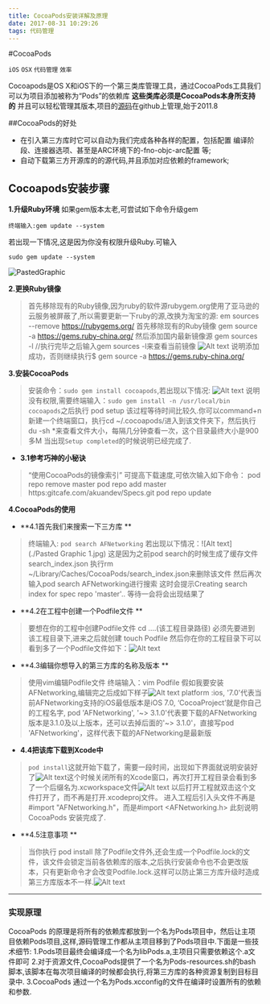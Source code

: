 ```yaml
---
title: CocoaPods安装详解及原理
date: 2017-08-31 10:29:26
tags: 代码管理 
---
```

#CocoaPods 

`iOS` `OSX` `代码管理` `效率`

Cocoapods是OS X和iOS下的一个第三类库管理工具，通过CocoaPods工具我们可以为项目添加被称为“Pods”的依赖库 **这些类库必须是CocoaPods本身所支持的** 并且可以轻松管理其版本,项目的[源码](https:github.com/CocoaPods/CocoaPods)在github上管理,始于2011.8

##CocoaPods的好处
* 在引入第三方库时它可以自动为我们完成各种各样的配置，包括配置
    编译阶段、连接器选项、甚至是ARC环境下的-fno-objc-arc配置	 等;
* 自动下载第三方开源库的的源代码,并且添加对应依赖的framework;

## Cocoapods安装步骤
**1.升级Ruby环境**
如果gem版本太老,可尝试如下命令升级gem

~~~
终端输入:gem update --system
~~~

若出现一下情况,这是因为你没有权限升级Ruby.可输入

```
sudo gem update --system
```
![PastedGraphic](/PastedGraphic.jpg)

**2.更换Ruby镜像**
>首先移除现有的Ruby镜像,因为ruby的软件源rubygem.org使用了亚马逊的云服务被屏蔽了,所以需要更新一下ruby的源,改换为淘宝的源:
em sources --remove https://rubygems.org/ 首先移除现有的Ruby镜像
gem source -a https://gems.ruby-china.org/ 然后添加国内最新镜像源
gem sources -l //执行完毕之后输入gem sources -l来查看当前镜像
![Alt text](./76AF4EF0-9E04-4064-94F6-E92653E6583E.png)
说明添加成功，否则继续执行$ gem source -a https://gems.ruby-china.org/

**3.安装CocoaPods**
>安装命令：`sudo gem install cocoapods`,若出现以下情况:
![Alt text](./E1157943-ABBB-4CF8-BF6C-47FEEAB33930.png)
说明没有权限,需要终端输入：`sudo gem install -n /usr/local/bin cocoapods`之后执行 pod setup 该过程等待时间比较久.你可以command+n新建一个终端窗口，执行cd ~/.cocoapods/进入到该文件夹下，然后执行du -sh *来查看文件大小，每隔几分钟查看一次，这个目录最终大小是900多M
当出现`Setup completed`的时候说明已经完成了.

- **3.1参考巧神的小秘诀**
>“使用CocoaPods的镜像索引” 可提高下载速度,可依次输入如下命令：
pod repo remove master
pod repo add master https:gitcafe.com/akuandev/Specs.git
pod repo update

**4.CocoaPods的使用**
- **4.1首先我们来搜索一下三方库 **
>终端输入: `pod search AFNetworking`
若出现以下情况：![Alt text](./Pasted Graphic 1.jpg)
这是因为之前pod search的时候生成了缓存文件search_index.json
执行rm ~/Library/Caches/CocoaPods/search_index.json来删除该文件
然后再次输入pod search AFNetworking进行搜索
这时会提示Creating search index for spec repo 'master'..
等待一会将会出现结果了

- **4.2在工程中创建一个Podfile文件 **
>要想在你的工程中创建Podfile文件 cd ….(该工程目录路径)
必须先要进到该工程目录下,进来之后就创建     touch Podfile
然后你在你的工程目录下可以看到多了一个Podfile文件如下：![Alt text](./FBC94AEC-6105-4813-A03D-F1F10E27A4C6.png)

- **4.3编辑你想导入的第三方库的名称及版本 **
>使用vim编辑Podfile文件 终端输入：vim Podfile 
假如我要安装AFNetworking,编辑完之后成如下样子![Alt text](./11D7FB63-4098-4EFA-8AF3-B95D85F2CE88.png)
platform :ios, '7.0'代表当前AFNetworking支持的iOS最低版本是iOS 7.0,
‘CocoaProject’就是你自己的工程名字,
pod 'AFNetworking', '~> 3.1.0'代表要下载的AFNetworking版本是3.1.0及以上版本，还可以去掉后面的'~> 3.1.0'，直接写pod 'AFNetworking'，这样代表下载的AFNetworking是最新版

- **4.4把该库下载到Xcode中**
>`pod install`这就开始下载了，需要一段时间，出现如下界面就说明安装好了![Alt text](./2BD11E41-9D6B-4936-A723-641121385598.png)这个时候关闭所有的Xcode窗口，再次打开工程目录会看到多了一个后缀名为.xcworkspace文件![Alt text](./CEDEBF67-8E46-4317-9C9B-F6F35819D927.png)
>以后打开工程就双击这个文件打开了，而不再是打开.xcodeproj文件。
进入工程后引入头文件不再是#import "AFNetworking.h"，而是#import <AFNetworking.h>
此刻说明CocoaPods 安装完成了.

- **4.5注意事项 **
>当你执行 pod install 除了Podfile文件外,还会生成一个Podfile.lock的文件，该文件会锁定当前各依赖库的版本,之后执行安装命令也不会更改版本，只有更新命令才会改变Podfile.lock.这样可以防止第三方库升级时造成第三方库版本不一样.![Alt text](./19CADFCA-228E-4F17-9760-5A6DA5BF1407.png)

---------
### 实现原理
CocoaPods 的原理是将所有的依赖库都放到一个名为Pods项目中，然后让主项目依赖Pods项目,这样,源码管理工作都从主项目移到了Pods项目中.下面是一些技术细节:
1.Pods项目最终会编译成一个名为libPods.a,主项目只需要依赖这个.a文件即可
2.对于资源文件,CocoaPods提供了一个名为Pods-resources.sh的bash脚本,该脚本在每次项目编译的时候都会执行,将第三方库的各种资源复制到目标目录中.
3.CocoaPods 通过一个名为Pods.xcconfig的文件在编译时设置所有的依赖和参数.




